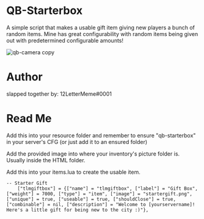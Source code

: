 # QB-Starterbox

A simple script that makes a usable gift item giving new players a bunch of random items. Mine has great configurability with random items being given out with predetermined configurable amounts!

![qb-camera copy](https://user-images.githubusercontent.com/91357757/167040019-92e7fb4c-e3bd-4816-bb2c-a0bdb6135a27.png)

# Author
slapped together by: 12LetterMeme#0001

# Read Me

Add this into your resource folder and remember to ensure "qb-starterbox" in your server's CFG (or just add it to an ensured folder)

Add the provided image into where your inventory's picture folder is. Usually inside the HTML folder.

Add this into your items.lua to create the usable item.
```
-- Starter Gift
	["tlmgiftbox"] = {["name"] = "tlmgiftbox", ["label"] = "Gift Box", ["weight"] = 7000, ["type"] = "item", ["image"] = "startergift.png", ["unique"] = true, ["useable"] = true, ["shouldClose"] = true, ["combinable"] = nil, ["description"] = "Welcome to [yourservername]! Here's a little gift for being new to the city :)"},
```

